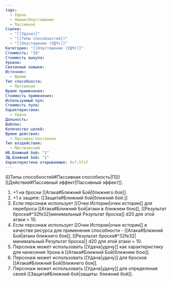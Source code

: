 ```yaml
---
tags:
  - Удача
  - Навык/Опустошение
  - Пассивная
Ссылки:
  - "[[Удача]]"
  - "[[Типы способностей]]"
  - "[[Опустошение (УДЧ)]]"
Категория: "[[Опустошение (УДЧ)]]"
Стоимость: "10"
Стоимость выкупа:
Уровни:
Связанные навыки:
Источник:
  - Время
Тип способности:
  - Пассивная
Время применения:
Стоимость применения:
Используемый пул:
Стоимость пула:
Характеристики:
  - Удача
Дальность:
Шаблон:
Количество целей:
Время действия:
  - Пассивно-постоянно
Тип воздействия:
  - Мистический
НБ.Ближний бой: "1"
ЗЩ.Ближний бой: "1"
Характеристики открываемые: 9x7;57x7
---
```

([[Типы способностей#Пассивная способность|П]]) [[Действия#Пассивный эффект|Пассивный эффект]]. 

1. +1 на броски [[Атака#Ближний Бой|ближнего боя]].
2. +1 к защите: [[Защита#Ближний бой|ближний бой.]]
3. Если персонаж использует [[Очки Истории|очки истории]] для переброса [[Атака#Ближний Бой|атаки в ближнем бою]], [[Результат броска#^32fe32|минимальный Результат броска]] d20 для этой атаки = 10. 
4. Если персонаж использует [[Очки Истории|очки истории]] в качестве ресурса для применения способности - [[Атака#Ближний Бой|атаки ближнего боя]], [[Результат броска#^32fe32|минимальный Результат броска]] d20 для этой атаки = 10. 
5. Персонаж может использовать [[Удача|удачу]] как характеристику для нанесения Урона в [[Атака#Ближний Бой|ближнем бою]].
6. Персонаж может использовать [[Удача|удачу]] для бросков [[Атака#Ближний Бой|ближнего боя]].
7. Персонаж может использовать [[Удача|удачу]] для определения своей [[Защита#Ближний бой|защиты: ближний бой]].
